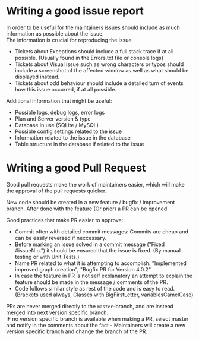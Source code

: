 # Writing a good issue report
In order to be useful for the maintainers issues should include as much information as possible about the issue.  
The information is crucial for reproducing the issue.

- Tickets about Exceptions should include a full stack trace if at all possible. (Usually found in the Errors.txt file or console logs)
- Tickets about Visual issue such as wrong characters or typos should include a screenshot of the affected window as well as what should be displayed instead.
- Tickets about odd behaviour should include a detailed turn of events how this issue occurred, if at all possible.

Additional information that might be useful:

- Possible logs, debug logs, error logs
- Plan and Server version & type
- Database in use (SQLite / MySQL)
- Possible config settings related to the issue
- Information related to the issue in the database
- Table structure in the database if related to the issue

# Writing a good Pull Request
Good pull requests make the work of maintainers easier, which will make the approval of the pull requests quicker.

New code should be created in a new feature / bugfix / improvement branch.
After done with the feature (Or prior) a PR can be opened.

Good practices that make PR easier to approve:

- Commit often with detailed commit messages: Commits are cheap and can be easily reversed if neccessary.
- Before marking an issue solved in a commit message ("Fixed #issueN.o.") it should be ensured that the issue is fixed. (By manual testing or with Unit Tests.)
- Name PR related to what it is attempting to accomplish. "Implemented improved graph creation", "Bugfix PR for Version 4.0.2"
- In case the feature in PR is not self explanatory an attempt to explain the feature should be made in the message / comments of the PR.
- Code follows similar style as rest of the code and is easy to read. (Brackets used always, Classes with BigFirstLetter, variablesCamelCase)

PRs are never merged directly to the `master`-branch, and are instead merged into next version specific branch.  
IF no version specific branch is available when making a PR, select master and notify in the comments about the fact - Maintainers will create a new version specific branch and change the branch of the PR.
